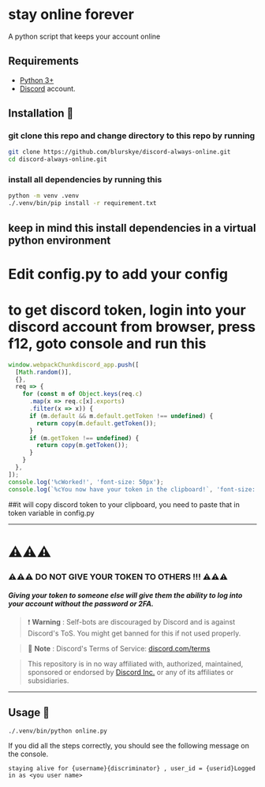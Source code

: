 # stay online forever
A python script that keeps your account online

## Requirements 
- [Python 3+](https://www.python.org/)
- [Discord](https://discord.com/) account. 

## Installation 🐍
### git clone this repo and change directory to this repo by running 

```sh
git clone https://github.com/blurskye/discord-always-online.git
cd discord-always-online.git
```

### install all dependencies by running this
```sh
python -m venv .venv
./.venv/bin/pip install -r requirement.txt
```

## keep in mind this install dependencies in a virtual python environment

# Edit config.py to add your config
# to get discord token, login into your discord account from browser, press f12, goto console and run this
```js
window.webpackChunkdiscord_app.push([
  [Math.random()],
  {},
  req => {
    for (const m of Object.keys(req.c)
      .map(x => req.c[x].exports)
      .filter(x => x)) {
      if (m.default && m.default.getToken !== undefined) {
        return copy(m.default.getToken());
      }
      if (m.getToken !== undefined) {
        return copy(m.getToken());
      }
    }
  },
]);
console.log('%cWorked!', 'font-size: 50px');
console.log(`%cYou now have your token in the clipboard!`, 'font-size: 16px');
```
##it will copy discord token to your clipboard, you need to paste that in token variable in config.py

_____________________________________________________________________________________________
# ⚠️⚠️⚠️
### ⚠️⚠️⚠️ DO NOT GIVE YOUR TOKEN TO OTHERS !!! ⚠️⚠️⚠️
#### _Giving your token to someone else will give them the ability to log into your account without the password or 2FA._
> ❗ **Warning**
> : Self-bots are discouraged by Discord and is against Discord's ToS. You might get banned for this if not used properly.

> 📝 **Note**
> : Discord's Terms of Service: [discord.com/terms](https://discord.com/terms)

> This repository is in no way affiliated with, authorized, maintained, sponsored or endorsed by [Discord Inc.](https://discord.com/) or any of its affiliates or subsidiaries.

_____________________________________________________________________________________________
## Usage 🍕
```
./.venv/bin/python online.py
```
If you did all the steps correctly, you should see the following message on the console.

````
staying alive for {username}{discriminator} , user_id = {userid}Logged in as <you user name>
````